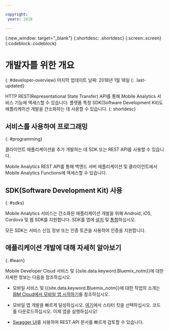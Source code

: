 ```yaml
---

copyright:
 years: 2018

---
```


{:new_window: target="_blank"}
{:shortdesc: .shortdesc}
{:screen:.screen}
{:codeblock:.codeblock}

# 개발자를 위한 개요
{: #developer-overview}
마지막 업데이트 날짜: 2018년 1월 18일
{: .last-updated}

HTTP REST(Representational State Transfer) API를 통해 Mobile Analytics 서비스 기능에 액세스할 수 있습니다. 플랫폼 특정 SDK(Software Development Kit)도 애플리케이션 개발을 간소화하는 데 사용할 수 있습니다.
{: shortdesc}

## 서비스를 사용하여 프로그래밍
{: #programming}

클라이언트 애플리케이션을 추가 개발하는 데 SDK 또는 REST API를 사용할 수 있습니다.

Mobile Analytics REST API를 통해 백엔드 서버 애플리케이션 및 클라이언트에서 Mobile Analytics Functions에 액세스할 수 있습니다. 

## SDK(Software Development Kit) 사용
{: #sdks}

Mobile Analytics 서비스는 간소화된 애플리케이션 개발을 위해 Android, iOS, Cordova 및 웹 SDK를 지원합니다. SDK를 앱에 [설치](available-client-sdk.html) 및 [통합](install-client-sdk.html)하십시오.  

모든 SDK는 서비스 신임 정보 또는 인증 토큰을 사용하여 인증을 지원합니다. 

## 애플리케이션 개발에 대해 자세히 알아보기
{: #learn}

Mobile Developer Cloud 서비스 및 {{site.data.keyword.Bluemix_notm}}에 대한 자세한 정보는 다음을 참조하십시오.

-   모바일 서비스 및 {{site.data.keyword.Bluemix_notm}}에 대한 작업의 소개는 [IBM Cloud에서 모바일 앱 시작하기](/docs/services/mobile/index.html)를 참조하십시오.

-   모바일 앱 개발을 빠르게 달성하십시오. [여기](https://console.bluemix.net/developer/mobile/dashboard)에서 스타터 킷을 선택하십시오. 코드를 다운로드하십시오. 이제 앱을 실행하십시오!

-	[Swagger UI](https://mobile-analytics-dashboard.ng.bluemix.net/analytics-service/)를 사용하여 REST API 문서를 빠르게 검토할 수 있습니다.
